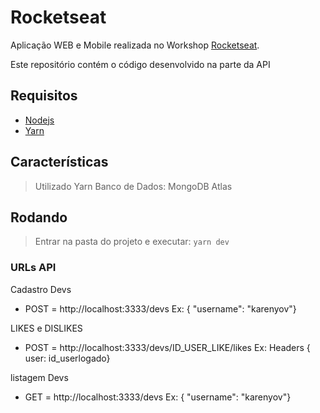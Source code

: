 # Rocketseat

Aplicação WEB e Mobile realizada no Workshop [Rocketseat](https://rocketseat.com.br).

Este repositório contém o código desenvolvido na parte da API

## Requisitos
- [Nodejs]()
- [Yarn]()

## Características
> Utilizado Yarn
> Banco de Dados: MongoDB Atlas

## Rodando
> Entrar na pasta do projeto e executar: ``` yarn dev ```

### URLs API
Cadastro Devs
- POST = http://localhost:3333/devs
Ex: { "username": "karenyov"}


LIKES e DISLIKES
- POST = http://localhost:3333/devs/ID_USER_LIKE/likes
Ex: Headers { user: id_userlogado}

listagem Devs
- GET = http://localhost:3333/devs
Ex: { "username": "karenyov"}
